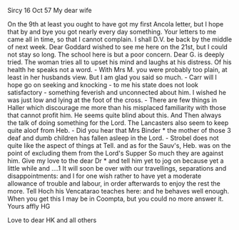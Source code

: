  Sircy 16 Oct 57
My dear wife

On the 9th at least you ought to have got my first Ancola letter, but I hope that by and bye you got nearly every day something. Your letters to me came all in time, so that I cannot complain. I shall D.V. be back by the middle of next week. Dear Goddard wished to see me here on the 21st, but I could not stay so long. The school here is but a poor concern. Dear G. is deeply tried. The woman tries all to upset his mind and laughs at his distress. Of his health he speaks not a word. - With Mrs M. you were probably too plain, at least in her husbands view. But I am glad you said so much. - Carr will I hope go on seeking and knocking - to me his state does not look satisfactory - something feverish and unconnected about him. I wished he was just low and lying at the foot of the cross. - There are few things in Haller which discourage me more than his misplaced familiarity with those that cannot profit him. He seems quite blind about this. And Then always the talk of doing something for the Lord. The Lancasters also seem to keep quite aloof from Heb. - Did you hear that Mrs Binder <Pfarrfrau in Amstetten bei Ulm>* the mother of those 3 deaf and dumb children has fallen asleep in the Lord. - Strobel does not quite like the aspect of things at Tell. and as for the Sauv's, Heb. was on the point of excluding them from the Lord's Supper So much they are against him. Give my love to the dear Dr <Brett>* and tell him yet to jog on because yet a little while and ....1 It will soon be over with our travellings, separations and disappointments: and I for one wish rather to have yet a moderate allowance of trouble and labour, in order afterwards to enjoy the rest the more. Tell Hoch his Vencatarao teaches here: and he behaves well enough. When you get this I may be in Coompta, but you could no more answer it.
 Yours affly HG

Love to dear HK and all others

